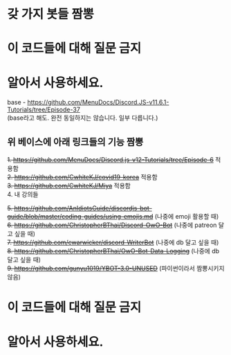 # 갖 가지 봇들 짬뽕
# 이 코드들에 대해 질문 금지
# 알아서 사용하세요.

base - https://github.com/MenuDocs/Discord.JS-v11.6.1-Tutorials/tree/Episode-37  
(base라고 해도. 완전 동일하지는 않습니다. 일부 다릅니다.)

## 위 베이스에 아래 링크들의 기능 짬뽕

~~1. https://github.com/MenuDocs/Discord.js-v12-Tutorials/tree/Episode-6~~ 적용함  
~~2. https://github.com/CwhiteKJ/covid19-korea~~ 적용함  
~~3. https://github.com/CwhiteKJ/Miya~~ 적용함  
4. 내 강의들  
  
~~5. https://github.com/AnIdiotsGuide/discordjs-bot-guide/blob/master/coding-guides/using-emojis.md~~ (나중에 emoji 활용할 때)  
~~6. https://github.com/ChristopherBThai/Discord-OwO-Bot~~ (나중에 patreon 달고 싶을 때)  
~~7. https://github.com/cwarwicker/discord-WriterBot~~ (나중에 db 달고 싶을 때)  
~~8. https://github.com/ChristopherBThai/OwO-Bot-Data-Logging~~ (나중에 db 달고 싶을 때)  
~~9. https://github.com/gunyu1019/YBOT-3.0-UNUSED~~ (파이썬이라서 짬뽕시키지 않음)  

# 이 코드들에 대해 질문 금지
# 알아서 사용하세요.